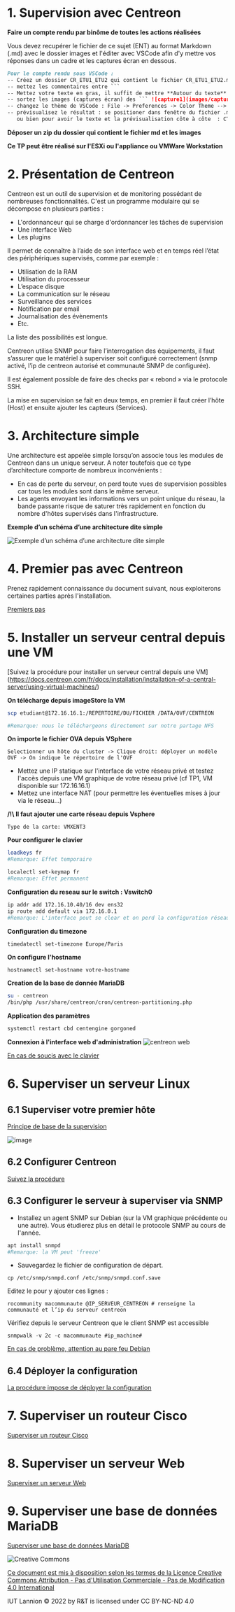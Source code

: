 # 1. Supervision avec Centreon

**Faire un compte rendu par binôme de toutes les actions réalisées**

Vous devez recupérer le fichier de ce sujet (ENT) au format Markdown (.md) avec le dossier images et l'éditer avec VSCode afin d'y mettre vos réponses dans un cadre et les captures écran en dessous.

```markdown
Pour le compte rendu sous VSCode :
-- Créez un dossier CR_ETU1_ETU2 qui contient le fichier CR_ETU1_ETU2.md et le sous dossier images
-- mettez les commentaires entre ```
-- Mettez votre texte en gras, il suffit de mettre **Autour du texte**
-- sortez les images (captures écran) des ``` ![capture1](images/capture1.png)
-- changez le thème de VSCode : File -> Preferences -> Color Theme --> Light+
-- prévisualisez le résultat : se positioner dans fenêtre du fichier .md  puis CTRL+SHIFT+V  
   ou bien pour avoir le texte et la prévisualisation côte à côte  : CTRL+SHIFT+P  et sélectioner Markdown : Open preiew to the side
```

**Déposer un zip du dossier qui contient le fichier md et les images**

**Ce TP peut être réalisé sur l'ESXi ou l'appliance ou VMWare Workstation**

# 2. Présentation de Centreon

Centreon est un outil de supervision et de monitoring possédant de nombreuses fonctionnalités.
C'est un programme modulaire qui se décompose en plusieurs parties :

* L'ordonnanceur qui se charge d'ordonnancer les tâches de supervision
* Une interface Web
* Les plugins

Il permet de connaître à l’aide de son interface web et en temps réel l’état des périphériques supervisés, comme par exemple :

* Utilisation de la RAM
* Utilisation du processeur
* L’espace disque
* La communication sur le réseau
* Surveillance des services
* Notification par email
* Journalisation des évènements
* Etc.

La liste des possibilités est longue.

Centreon utilise SNMP pour faire l’interrogation des équipements, il faut s’assurer que le matériel à superviser soit configuré correctement (snmp activé, l’ip de centreon autorisé et communauté SNMP de configurée).

Il est également possible de faire des checks par « rebond » via le protocole SSH.

La mise en supervision se fait en deux temps, en premier il faut créer l’hôte (Host) et ensuite ajouter les capteurs (Services).

# 3. Architecture simple

Une architecture est appelée simple lorsqu’on associe tous les modules de Centreon dans un unique serveur.
A noter toutefois que ce type d’architecture comporte de nombreux inconvénients :

* En cas de perte du serveur, on perd toute vues de supervision possibles car tous les modules sont dans le même serveur.
* Les agents envoyant les informations vers un point unique du réseau, la bande passante risque de saturer très rapidement en fonction du nombre d'hôtes supervisés dans l'infrastructure.

**Exemple d’un schéma d’une architecture dite simple**

![Exemple d’un schéma d’une architecture dite simple](images/centreon-2.png)

# 4. Premier pas avec Centreon

Prenez rapidement connaissance du document suivant, nous exploiterons certaines parties après l'installation.

[Premiers pas](https://docs.centreon.com/fr/docs/getting-started/installation-first-steps/)

# 5. Installer un serveur central depuis une VM

[Suivez la procédure pour installer un serveur central depuis une VM] (<https://docs.centreon.com/fr/docs/installation/installation-of-a-central-server/using-virtual-machines/>)

**On télécharge depuis imageStore la VM**
```bash
scp etudiant@172.16.16.1:/REPERTOIRE/DU/FICHIER /DATA/OVF/CENTREON

#Remarque: nous le téléchargeons directement sur notre partage NFS
```

**On importe le fichier OVA depuis VSphere**
```
Selectionner un hôte du cluster -> Clique droit: déployer un modèle OVF -> On indique le répertoire de l'OVF
```

* Mettez une IP statique sur l'interface de votre réseau privé et testez l'accès depuis une VM graphique de votre réseau privé (cf TP1, VM disponible sur 172.16.16.1)
* Mettez une interface NAT (pour permettre les éventuelles mises à jour via le réseau...)

**/!\ Il faut ajouter une carte réseau depuis Vsphere**
```
Type de la carte: VMXENT3
```

**Pour configurer le clavier**
```bash
loadkeys fr
#Remarque: Effet temporaire

localectl set-keymap fr
#Remarque: Effet permanent
```

**Configuration du reseau sur le switch : Vswitch0**
```bash
ip addr add 172.16.10.40/16 dev ens32
ip route add default via 172.16.0.1
#Remarque: L'interface peut se clear et on perd la configuration réseau
```
**Configuration du timezone**
```bash
timedatectl set-timezone Europe/Paris
```
**On configure l'hostname**
```
hostnamectl set-hostname votre-hostname
```
**Creation de la base de donnée MariaDB**
```bash
su - centreon
/bin/php /usr/share/centreon/cron/centreon-partitioning.php
```
**Application des paramètres**
```bash
systemctl restart cbd centengine gorgoned
```

**Connexion à l'interface web d'administration**
![centreon web](./images/img0.png)

[En cas de soucis avec le clavier](https://www.it-connect.fr/passer-le-clavier-en-azerty-sur-centos-7-rhel-7/)

# 6. Superviser un serveur Linux

## 6.1 Superviser votre premier hôte

[Principe de base de la supervision](https://docs.centreon.com/fr/docs/getting-started/first-supervision/)

![image](images/centreon-1.png)

## 6.2 Configurer Centreon

[Suivez la procédure](https://docs.centreon.com/fr/docs/getting-started/monitor-linux-server-with-snmp/)

## 6.3 Configurer le serveur à superviser via SNMP

* Installez un agent SNMP sur Debian (sur la VM graphique précédente ou une autre). Vous étudierez plus en détail le protocole SNMP au cours de l'année.

```bash
apt install snmpd
#Remarque: la VM peut 'freeze'
```

* Sauvegardez le fichier de configuration de départ.

```
cp /etc/snmp/snmpd.conf /etc/snmp/snmpd.conf.save
```

Editez le pour y ajouter ces lignes :

```
rocommunity macommunaute @IP_SERVEUR_CENTREON # renseigne la communauté et l’ip du serveur centreon
```

Vérifiez depuis le serveur Centreon que le client SNMP est accessible

```
snmpwalk -v 2c -c macommunaute #ip_machine#
```

[En cas de problème, attention au pare feu Debian](https://www.it-connect.fr/configurer-un-pare-feu-local-sous-debian-11-avec-ufw/)

## 6.4 Déployer la configuration

[La procédure impose de déployer la configuration](https://docs.centreon.com/fr/docs/monitoring/monitoring-servers/deploying-a-configuration/)

# 7. Superviser un routeur Cisco

[Superviser un routeur Cisco](https://docs.centreon.com/fr/docs/getting-started/monitor-cisco-router-with-snmp/)

# 8. Superviser un serveur Web

[Superviser un serveur Web](https://docs.centreon.com/fr/docs/monitoring/basic-objects/services-create/)

# 9. Superviser une base de données MariaDB

[Superviser une base de données MariaDB](https://docs.centreon.com/fr/docs/getting-started/monitor-mysql-server/)

![Creative Commons](images/88x31.png)

[Ce document est mis à disposition selon les termes de la Licence Creative Commons Attribution - Pas d'Utilisation Commerciale - Pas de Modification 4.0 International](http://creativecommons.org/licenses/by-nc-nd/4.0/)

 IUT Lannion © 2022 by R&T is licensed under CC BY-NC-ND 4.0
